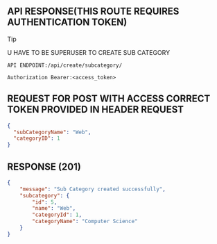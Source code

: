 ## API RESPONSE(THIS ROUTE REQUIRES AUTHENTICATION TOKEN)

> [!TIP]
>  U HAVE TO BE SUPERUSER TO CREATE SUB CATEGORY 

`API ENDPOINT:/api/create/subcategory/`

`
Authorization Bearer:<access_token>
`


## REQUEST FOR POST WITH ACCESS CORRECT TOKEN PROVIDED IN HEADER REQUEST
```json
{
  "subCategoryName": "Web",
  "categoryID": 1
}
```


## RESPONSE (201)

```json
{
    "message": "Sub Category created successfully",
    "subcategory": {
        "id": 5,
        "name": "Web",
        "categoryId": 1,
        "categoryName": "Computer Science"
    }
}
```